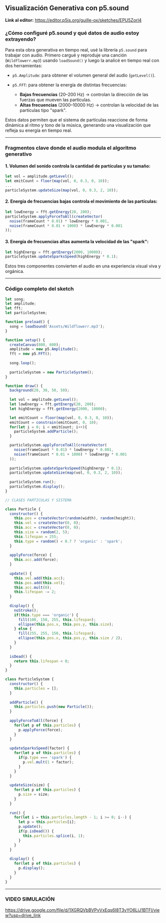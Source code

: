 ## Visualización Generativa con p5.sound

**Link al editor:** https://editor.p5js.org/guille-ox/sketches/EPU5Zorl4

### ¿Cómo configuré p5.sound y qué datos de audio estoy extrayendo?

Para esta obra generativa en tiempo real, usé la librería `p5.sound` para trabajar con audio. Primero cargué y reproduje una canción (`Wildflowerr.mp3`) usando `loadSound()` y luego la analicé en tiempo real con dos herramientas:

* `p5.Amplitude`: para obtener el volumen general del audio (`getLevel()`).
* `p5.FFT`: para obtener la energía de distintas frecuencias:

  * **Bajas frecuencias** (20–200 Hz) → controlan la dirección de las fuerzas que mueven las partículas.
  * **Altas frecuencias** (2000–10000 Hz) → controlan la velocidad de las partículas tipo "spark".

Estos datos permiten que el sistema de partículas reaccione de forma dinámica al ritmo y tono de la música, generando una visualización que refleja su energía en tiempo real.

---

### Fragmentos clave donde el audio modula el algoritmo generativo

#### 1. **Volumen del sonido controla la cantidad de partículas y su tamaño**:

```js
let vol = amplitude.getLevel();
let emitCount = floor(map(vol, 0, 0.3, 0, 10));
...
particleSystem.updateSize(map(vol, 0, 0.3, 2, 10));
```

#### 2. **Energía de frecuencias bajas controla el movimiento de las partículas**:

```js
let lowEnergy = fft.getEnergy(20, 200);
particleSystem.applyForceToAll(createVector(
  noise(frameCount * 0.01) * lowEnergy * 0.001,
  noise(frameCount * 0.01 + 1000) * lowEnergy * 0.001
));
```

#### 3. **Energía de frecuencias altas aumenta la velocidad de las "spark"**:

```js
let highEnergy = fft.getEnergy(2000, 10000);
particleSystem.updateSparksSpeed(highEnergy * 0.1);
```

Estos tres componentes convierten el audio en una experiencia visual viva y orgánica.

---

### Código completo del sketch

```js
let song;
let amplitude;
let fft;
let particleSystem;

function preload() {
  song = loadSound('Assets/Wildflowerr.mp3');
}

function setup() {
  createCanvas(800, 600);
  amplitude = new p5.Amplitude();
  fft = new p5.FFT();
  
  song.loop();
  
  particleSystem = new ParticleSystem();
}

function draw() {
  background(20, 30, 50, 50);
  
  let vol = amplitude.getLevel();
  let lowEnergy = fft.getEnergy(20, 200);
  let highEnergy = fft.getEnergy(2000, 10000);

  let emitCount = floor(map(vol, 0, 0.3, 0, 10));
  emitCount = constrain(emitCount, 0, 10);
  for(let i = 0; i < emitCount; i++){
    particleSystem.addParticle();
  }

  particleSystem.applyForceToAll(createVector(
    noise(frameCount * 0.01) * lowEnergy * 0.001,
    noise(frameCount * 0.01 + 1000) * lowEnergy * 0.001
  ));
  
  particleSystem.updateSparksSpeed(highEnergy * 0.1);
  particleSystem.updateSize(map(vol, 0, 0.3, 2, 10));
  
  particleSystem.run();
  particleSystem.display();
}

// CLASES PARTICULAS Y SISTEMA

class Particle {
  constructor() {
    this.pos = createVector(random(width), random(height));
    this.vel = createVector(0, 0);
    this.acc = createVector(0, 0);
    this.size = random(2, 5);
    this.lifespan = 255;
    this.type = random() < 0.7 ? 'organic' : 'spark';
  }
  
  applyForce(force) {
    this.acc.add(force);
  }
  
  update() {
    this.vel.add(this.acc);
    this.pos.add(this.vel);
    this.acc.mult(0);
    this.lifespan -= 2;
  }
  
  display() {
    noStroke();
    if(this.type === 'organic') {
      fill(100, 150, 255, this.lifespan);
      ellipse(this.pos.x, this.pos.y, this.size);
    } else {
      fill(255, 255, 150, this.lifespan);
      ellipse(this.pos.x, this.pos.y, this.size / 2);
    }
  }
  
  isDead() {
    return this.lifespan < 0;
  }
}

class ParticleSystem {
  constructor() {
    this.particles = [];
  }
  
  addParticle() {
    this.particles.push(new Particle());
  }
  
  applyForceToAll(force) {
    for(let p of this.particles) {
      p.applyForce(force);
    }
  }
  
  updateSparksSpeed(factor) {
    for(let p of this.particles) {
      if(p.type === 'spark') {
        p.vel.mult(1 + factor);
      }
    }
  }
  
  updateSize(size) {
    for(let p of this.particles) {
      p.size = size;
    }
  }
  
  run() {
    for(let i = this.particles.length - 1; i >= 0; i--) {
      let p = this.particles[i];
      p.update();
      if(p.isDead()) {
        this.particles.splice(i, 1);
      }
    }
  }
  
  display() {
    for(let p of this.particles) {
      p.display();
    }
  }
}
```

---

### VIDEO SIMULACIÓN

https://drive.google.com/file/d/1XGRQVbBVPvVxEqs6I8T3vYO6LiJ1BTFl/view?usp=drive_link


